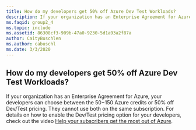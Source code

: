 ```yaml
---
title: How do my developers get 50% off Azure Dev Test Workloads?
description: If your organization has an Enterprise Agreement for Azure, your developers can choose...
ms.faqid: group2_4
ms.topic: include
ms.assetid: 86308cf3-909b-47a0-9230-5d1a93a2f87a
author: CaityBuschlen
ms.author: cabuschl
ms.date: 3/3/2020
---
```


## How do my developers get 50% off Azure Dev Test Workloads?

If your organization has an Enterprise Agreement for Azure, your developers can choose between the $50-$150 Azure credits or 50% off Dev/Test pricing. They cannot use both on the same subscription. For details on how to enable the Dev/Test pricing option for your developers, check out the video [Help your subscribers get the most out of Azure](https://aka.ms/HelpingSubscriberswithAzure).
